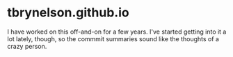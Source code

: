 tbrynelson.github.io
====================
I have worked on this off-and-on for a few years. I've started getting into it a lot lately, though, so the commmit summaries sound like the thoughts of a crazy person.
